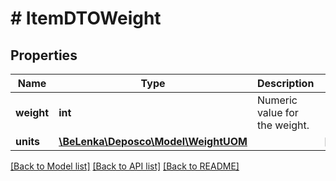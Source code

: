 # # ItemDTOWeight

## Properties

Name | Type | Description | Notes
------------ | ------------- | ------------- | -------------
**weight** | **int** | Numeric value for the weight. |
**units** | [**\BeLenka\Deposco\Model\WeightUOM**](WeightUOM.md) |  | [optional]

[[Back to Model list]](../../README.md#models) [[Back to API list]](../../README.md#endpoints) [[Back to README]](../../README.md)
